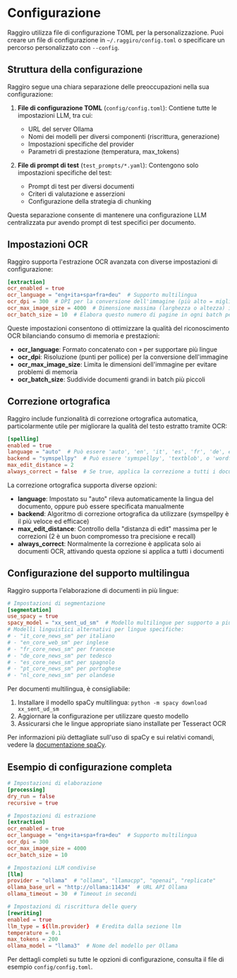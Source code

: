 # Configurazione

Raggiro utilizza file di configurazione TOML per la personalizzazione. Puoi creare un file di configurazione in `~/.raggiro/config.toml` o specificare un percorso personalizzato con `--config`.

## Struttura della configurazione

Raggiro segue una chiara separazione delle preoccupazioni nella sua configurazione:

1. **File di configurazione TOML** (`config/config.toml`): Contiene tutte le impostazioni LLM, tra cui:
   - URL del server Ollama
   - Nomi dei modelli per diversi componenti (riscrittura, generazione)
   - Impostazioni specifiche del provider
   - Parametri di prestazione (temperatura, max_tokens)
   
2. **File di prompt di test** (`test_prompts/*.yaml`): Contengono solo impostazioni specifiche del test:
   - Prompt di test per diversi documenti
   - Criteri di valutazione e asserzioni
   - Configurazione della strategia di chunking

Questa separazione consente di mantenere una configurazione LLM centralizzata pur avendo prompt di test specifici per documento.

## Impostazioni OCR

Raggiro supporta l'estrazione OCR avanzata con diverse impostazioni di configurazione:

```toml
[extraction]
ocr_enabled = true
ocr_language = "eng+ita+spa+fra+deu"  # Supporto multilingua
ocr_dpi = 300  # DPI per la conversione dell'immagine (più alto = migliore qualità ma più memoria)
ocr_max_image_size = 4000  # Dimensione massima (larghezza o altezza) in pixel per l'elaborazione OCR
ocr_batch_size = 10  # Elabora questo numero di pagine in ogni batch per evitare problemi di memoria
```

Queste impostazioni consentono di ottimizzare la qualità del riconoscimento OCR bilanciando consumo di memoria e prestazioni:

- **ocr_language**: Formato concatenato con `+` per supportare più lingue
- **ocr_dpi**: Risoluzione (punti per pollice) per la conversione dell'immagine
- **ocr_max_image_size**: Limita le dimensioni dell'immagine per evitare problemi di memoria
- **ocr_batch_size**: Suddivide documenti grandi in batch più piccoli

## Correzione ortografica

Raggiro include funzionalità di correzione ortografica automatica, particolarmente utile per migliorare la qualità del testo estratto tramite OCR:

```toml
[spelling]
enabled = true
language = "auto"  # Può essere 'auto', 'en', 'it', 'es', 'fr', 'de', ecc.
backend = "symspellpy"  # Può essere 'symspellpy', 'textblob', o 'wordfreq'
max_edit_distance = 2
always_correct = false  # Se true, applica la correzione a tutti i documenti, non solo OCR
```

La correzione ortografica supporta diverse opzioni:

- **language**: Impostato su "auto" rileva automaticamente la lingua del documento, oppure può essere specificata manualmente
- **backend**: Algoritmo di correzione ortografica da utilizzare (symspellpy è il più veloce ed efficace)
- **max_edit_distance**: Controllo della "distanza di edit" massima per le correzioni (2 è un buon compromesso tra precisione e recall)
- **always_correct**: Normalmente la correzione è applicata solo ai documenti OCR, attivando questa opzione si applica a tutti i documenti

## Configurazione del supporto multilingua

Raggiro supporta l'elaborazione di documenti in più lingue:

```toml
# Impostazioni di segmentazione
[segmentation]
use_spacy = true
spacy_model = "xx_sent_ud_sm"  # Modello multilingue per supporto a più lingue
# Modelli linguistici alternativi per lingue specifiche:
# - "it_core_news_sm" per italiano
# - "en_core_web_sm" per inglese
# - "fr_core_news_sm" per francese
# - "de_core_news_sm" per tedesco
# - "es_core_news_sm" per spagnolo
# - "pt_core_news_sm" per portoghese
# - "nl_core_news_sm" per olandese
```

Per documenti multilingua, è consigliabile:
1. Installare il modello spaCy multilingua: `python -m spacy download xx_sent_ud_sm`
2. Aggiornare la configurazione per utilizzare questo modello
3. Assicurarsi che le lingue appropriate siano installate per Tesseract OCR

Per informazioni più dettagliate sull'uso di spaCy e sui relativi comandi, vedere la [documentazione spaCy](spacy.md).

## Esempio di configurazione completa

```toml
# Impostazioni di elaborazione
[processing]
dry_run = false
recursive = true

# Impostazioni di estrazione
[extraction]
ocr_enabled = true
ocr_language = "eng+ita+spa+fra+deu"  # Supporto multilingua
ocr_dpi = 300
ocr_max_image_size = 4000
ocr_batch_size = 10

# Impostazioni LLM condivise
[llm]
provider = "ollama"  # "ollama", "llamacpp", "openai", "replicate"
ollama_base_url = "http://ollama:11434"  # URL API Ollama
ollama_timeout = 30  # Timeout in secondi

# Impostazioni di riscrittura delle query
[rewriting]
enabled = true
llm_type = ${llm.provider}  # Eredita dalla sezione llm
temperature = 0.1
max_tokens = 200
ollama_model = "llama3"  # Nome del modello per Ollama
```

Per dettagli completi su tutte le opzioni di configurazione, consulta il file di esempio `config/config.toml`.